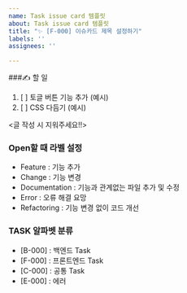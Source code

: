 ```yaml
---
name: Task issue card 템플릿
about: Task issue card 템플릿
title: "✨ [F-000] 이슈카드 제목 설정하기"
labels: ''
assignees: ''

---
```


###✍️ 할 일
1. [ ] 토글 버튼 기능 추가 (예시)
2. [ ] CSS 다듬기 (예시)


<글 작성 시 지워주세요!!>
### Open할 때 라벨 설정
- Feature : 기능 추가
- Change : 기능 변경
- Documentation : 기능과 관계없는 파일 추가 및 수정
- Error : 오류 해결 요망
- Refactoring : 기능 변경 없이 코드 개선

### TASK 알파벳 분류
- [B-000] : 백엔드 Task
- [F-000] : 프론트엔드 Task
- [C-000] : 공통 Task
- [E-000] : 에러

